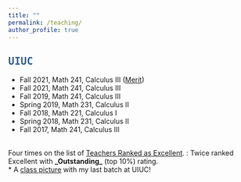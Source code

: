 ```yaml
---
title: ""
permalink: /teaching/
author_profile: true
---
```

<script type="text/javascript"
  src="https://www.maths.nottingham.ac.uk/plp/pmadw/LaTeXMathML.js">
 </script>

## <kbd id="TeachUIUC"><a href="#TeachUIUC" style="text-decoration: none; color: #326496">UIUC</a></kbd>

* Fall 2021, Math 241, Calculus III (<a href="https://merit.illinois.edu/about-merit/" target="_blank">Merit</a>)
* Fall 2021, Math 241, Calculus III
* Fall 2019, Math 241, Calculus III
* Spring 2019, Math 231, Calculus II
* Fall 2018, Math 221, Calculus I 
* Spring 2018, Math 231, Calculus II 
* Fall 2017, Math 241, Calculus III 

<br>
Four times on the list of <a href="https://citl.illinois.edu/citl-101/measurement-evaluation/teaching-evaluation/teaching-evaluations-(ices)/teachers-ranked-as-excellent" target="_blank"> Teachers Ranked as Excellent</a>.
  : Twice ranked Excellent with <b>_Outstanding_</b> (top 10%) rating. 

<br>
* A <a href="http://neerbhardwaj.github.io/images/Merit.jpg" target="_blank">class picture</a> with my last batch at UIUC! 

  

  





  


  
